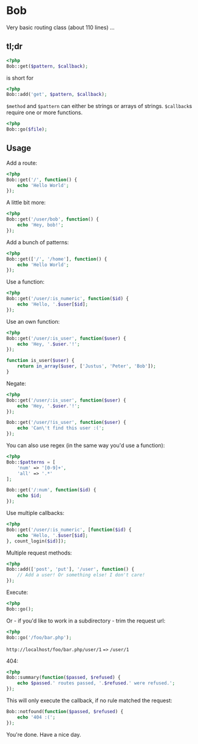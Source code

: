 # Bob

Very basic routing class (about 110 lines) ...

## tl;dr

```php
<?php
Bob::get($pattern, $callback);
```

is short for

```php
<?php
Bob::add('get', $pattern, $callback);
```

`$method` and `$pattern` can either be strings or arrays of strings. `$callback`s require one or more functions.

```php
<?php
Bob::go($file);
```

## Usage

Add a route:

```php
<?php
Bob::get('/', function() {
	echo 'Hello World';
});
```

A little bit more:

```php
<?php
Bob::get('/user/bob', function() {
	echo 'Hey, bob!';
});
```

Add a bunch of patterns:

```php
<?php
Bob::get(['/', '/home'], function() {
	echo 'Hello World';
});
```

Use a function:

```php
<?php
Bob::get('/user/:is_numeric', function($id) {
	echo 'Hello, '.$user[$id];
});
```

Use an own function:

```php
<?php
Bob::get('/user/:is_user', function($user) {
	echo 'Hey, '.$user.'!';
});

function is_user($user) {
	return in_array($user, ['Justus', 'Peter', 'Bob']);
}
```

Negate:

```php
<?php
Bob::get('/user/:is_user', function($user) {
	echo 'Hey, '.$user.'!';
});

Bob::get('/user/!is_user', function($user) {
	echo 'Can\'t find this user :(';
});
```

You can also use regex (in the same way you'd use a function):

```php
<?php
Bob::$patterns = [
	'num' => '[0-9]+',
	'all' => '.*'
];

Bob::get('/:num', function($id) {
	echo $id;
});
```

Use multiple callbacks:

```php
<?php
Bob::get('/user/:is_numeric', [function($id) {
	echo 'Hello, '.$user[$id];
}, count_login($id)]);
```

Multiple request methods:

```php
<?php
Bob::add(['post', 'put'], '/user', function() {
	// Add a user! Or something else! I don't care!
});
```

Execute:

```php
<?php
Bob::go();
```

Or - if you'd like to work in a subdirectory - trim the request url:

```php
<?php
Bob::go('/foo/bar.php');
```

`http://localhost/foo/bar.php/user/1` `=>` `/user/1`

404:

```php
<?php
Bob::summary(function($passed, $refused) {
	echo $passed.' routes passed, '.$refused.' were refused.';
});
```

This will only execute the callback, if no rule matched the request:

```php
Bob::notfound(function($passed, $refused) {
	echo '404 :(';
});
```

You're done. Have a nice day.
